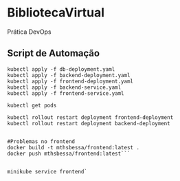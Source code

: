 # BibliotecaVirtual
Prática DevOps

## Script de Automação

```kubectl apply -f sqlite-pvc.yaml
kubectl apply -f db-deployment.yaml
kubectl apply -f backend-deployment.yaml
kubectl apply -f frontend-deployment.yaml
kubectl apply -f backend-service.yaml
kubectl apply -f frontend-service.yaml

kubectl get pods

kubectl rollout restart deployment frontend-deployment
kubectl rollout restart deployment backend-deployment


#Problemas no frontend
docker build -t mthsbessa/frontend:latest .
docker push mthsbessa/frontend:latest```


minikube service frontend`
